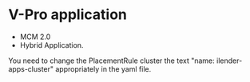 # V-Pro application

- MCM 2.0
- Hybrid Application.

You need to change the PlacementRule cluster the text "name: ilender-apps-cluster" appropriately in the yaml file.

